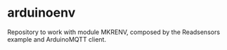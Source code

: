 # arduinoenv
Repository to work with module MKRENV, composed by the Readsensors example and ArduinoMQTT client.
